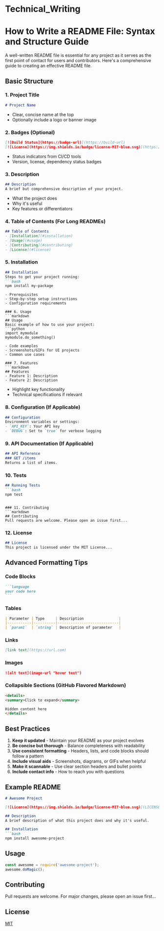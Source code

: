 # Technical_Writing

# How to Write a README File: Syntax and Structure Guide

A well-written README file is essential for any project as it serves as the first point of contact for users and contributors. Here's a comprehensive guide to creating an effective README file.

## Basic Structure

### 1. Project Title
```markdown
# Project Name
```
- Clear, concise name at the top
- Optionally include a logo or banner image

### 2. Badges (Optional)
```markdown
[![Build Status](https://badge-url)](https://build-url)
[![License](https://img.shields.io/badge/license-MIT-blue.svg)](https://opensource.org/licenses/MIT)
```
- Status indicators from CI/CD tools
- Version, license, dependency status badges

### 3. Description
```markdown
## Description
A brief but comprehensive description of your project.
```
- What the project does
- Why it's useful
- Key features or differentiators

### 4. Table of Contents (For Long READMEs)
```markdown
## Table of Contents
- [Installation](#installation)
- [Usage](#usage)
- [Contributing](#contributing)
- [License](#license)
```

### 5. Installation
```markdown
## Installation
Steps to get your project running:
```bash
npm install my-package
```
```
- Prerequisites
- Step-by-step setup instructions
- Configuration requirements

### 6. Usage
```markdown
## Usage
Basic example of how to use your project:
```python
import mymodule
mymodule.do_something()
```
```
- Code examples
- Screenshots/GIFs for UI projects
- Common use cases

### 7. Features
```markdown
## Features
- Feature 1: Description
- Feature 2: Description
```
- Highlight key functionality
- Technical specifications if relevant

### 8. Configuration (If Applicable)
```markdown
## Configuration
Environment variables or settings:
- `API_KEY`: Your API key
- `DEBUG`: Set to `true` for verbose logging
```

### 9. API Documentation (If Applicable)
```markdown
## API Reference
### GET /items
Returns a list of items.
```

### 10. Tests
```markdown
## Running Tests
```bash
npm test
```
```

### 11. Contributing
```markdown
## Contributing
Pull requests are welcome. Please open an issue first...
```

### 12. License
```markdown
## License
This project is licensed under the MIT License...
```

## Advanced Formatting Tips

### Code Blocks
````markdown
```language
your code here
```
````

### Tables
```markdown
| Parameter | Type     | Description                |
|-----------|----------|----------------------------|
| `param1`  | `string` | Description of parameter   |
```

### Links
```markdown
[link text](https://url.com)
```

### Images
```markdown
![alt text](image-url "hover text")
```

### Collapsible Sections (GitHub Flavored Markdown)
```markdown
<details>
<summary>Click to expand</summary>

Hidden content here
</details>
```

## Best Practices

1. **Keep it updated** - Maintain your README as your project evolves
2. **Be concise but thorough** - Balance completeness with readability
3. **Use consistent formatting** - Headers, lists, and code blocks should follow a pattern
4. **Include visual aids** - Screenshots, diagrams, or GIFs when helpful
5. **Make it scannable** - Use clear section headers and bullet points
6. **Include contact info** - How to reach you with questions

## Example README

```markdown
# Awesome Project

[![License](https://img.shields.io/badge/license-MIT-blue.svg)](LICENSE)

## Description
A brief description of what this project does and why it's useful.

## Installation
```bash
npm install awesome-project
```

## Usage
```javascript
const awesome = require('awesome-project');
awesome.doMagic();
```

## Contributing
Pull requests are welcome. For major changes, please open an issue first...

## License
[MIT](https://choosealicense.com/licenses/mit/)
```
